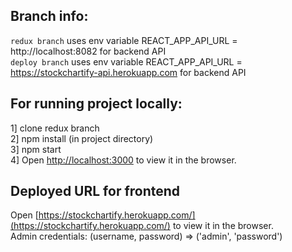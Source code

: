 ## Branch info:
`redux branch` uses env variable REACT_APP_API_URL = http://localhost:8082 for backend API \
`deploy branch` uses env variable REACT_APP_API_URL = https://stockchartify-api.herokuapp.com for backend API

## For running project locally:
1] clone redux branch \
2] npm install (in project directory) \
3] npm start \
4] Open [http://localhost:3000](http://localhost:3000) to view it in the browser.

## Deployed URL for frontend
Open [https://stockchartify.herokuapp.com/](https://stockchartify.herokuapp.com/) to view it in the browser.\
Admin credentials: (username, password) => ('admin', 'password')
